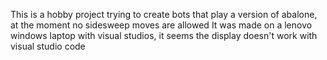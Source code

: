 This is a hobby project trying to create bots that play a version of abalone, at the moment no sidesweep moves are allowed
It was made on a lenovo windows laptop with visual studios, it seems the display doesn't work with visual studio code
